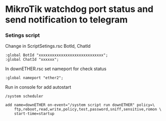 # MikroTik watchdog port status and send notification to telegram

### Setings script
Change in ScriptSetings.rsc BotId, ChatId

```
:global BotId "xxxxxxxxxxxxxxxxxxxxxxxxxxxxx";
:global ChatId "xxxxxx";
```

In downETHER.rsc set nameport for check status

```
:global nameport "ether2";
```

Run in console for add autostart

```
/system scheduler
```
```
add name=downETHER on-event="/system script run downETHER" policy=\
    ftp,reboot,read,write,policy,test,password,sniff,sensitive,romon \
    start-time=startup
```
